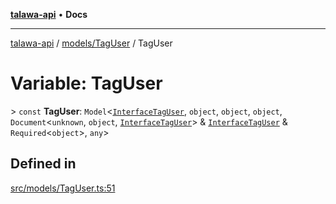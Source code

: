 [**talawa-api**](../../../README.md) • **Docs**

***

[talawa-api](../../../modules.md) / [models/TagUser](../README.md) / TagUser

# Variable: TagUser

\> `const` **TagUser**: `Model`\<[`InterfaceTagUser`](../interfaces/InterfaceTagUser.md), `object`, `object`, `object`, `Document`\<`unknown`, `object`, [`InterfaceTagUser`](../interfaces/InterfaceTagUser.md)\> & [`InterfaceTagUser`](../interfaces/InterfaceTagUser.md) & `Required`\<`object`\>, `any`\>

## Defined in

[src/models/TagUser.ts:51](https://github.com/PalisadoesFoundation/talawa-api/blob/f1c816bca43cc03a8c1bd303394e2550a50db017/src/models/TagUser.ts#L51)
